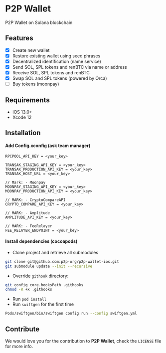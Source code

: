 # P2P Wallet
P2P Wallet on Solana blockchain

## Features

- [x] Create new wallet
- [x] Restore existing wallet using seed phrases
- [x] Decentralized identification (name service)
- [x] Send SOL, SPL tokens and renBTC via name or address
- [x] Receive SOL, SPL tokens and renBTC
- [x] Swap SOL and SPL tokens (powered by Orca)
- [ ] Buy tokens (moonpay)

## Requirements

- iOS 13.0+
- Xcode 12

## Installation

#### Add Config.xconfig (ask team manager)
```
RPCPOOL_API_KEY = <your_key>

TRANSAK_STAGING_API_KEY = <your_key>
TRANSAK_PRODUCTION_API_KEY = <your_key>
TRANSAK_HOST_URL = <your_key>

// Mark: - Moonpay
MOONPAY_STAGING_API_KEY = <your_key>
MOONPAY_PRODUCTION_API_KEY = <your_key>

// MARK: - CryptoCompareAPI
CRYPTO_COMPARE_API_KEY = <your_key>

// MARK: - Amplitude
AMPLITUDE_API_KEY = <your_key>

// MARK: - FeeRelayer
FEE_RELAYER_ENDPOINT = <your_key>
```

#### Install dependencies (cocoapods)
- Clone project and retrieve all submodules
```zsh
git clone git@github.com:p2p-org/p2p-wallet-ios.git
git submodule update --init --recursive
```
- Override `githook` directory:
```zsh
git config core.hooksPath .githooks
chmod -R +x .githooks
```
- Run `pod install`
- Run `swiftgen` for the first time
```zsh
Pods/swiftgen/bin/swiftgen config run --config swiftgen.yml
```

## Contribute

We would love you for the contribution to **P2P Wallet**, check the ``LICENSE`` file for more info.

